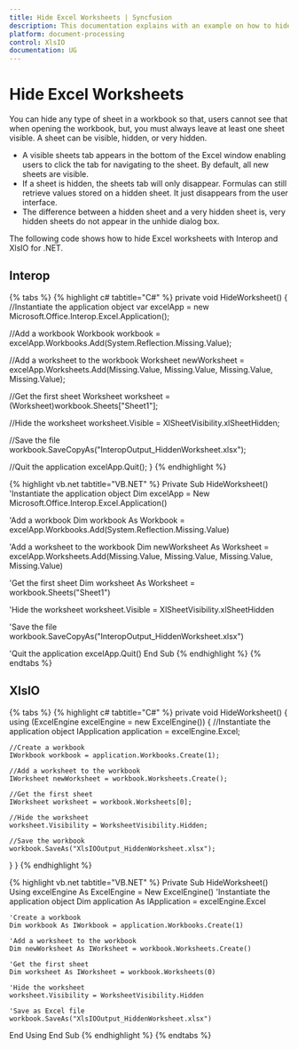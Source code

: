 ```yaml
---
title: Hide Excel Worksheets | Syncfusion
description: This documentation explains with an example on how to hide Excel worksheets programmatically using Interop and XlsIO.
platform: document-processing
control: XlsIO
documentation: UG
---
```


# Hide Excel Worksheets

You can hide any type of sheet in a workbook so that, users cannot see that when opening the workbook, but, you must always leave at least one sheet visible.
A sheet can be visible, hidden, or very hidden.

* A visible sheets tab appears in the bottom of the Excel window enabling users to click the tab for navigating to the sheet. By default, all new sheets are visible.
* If a sheet is hidden, the sheets tab will only disappear. Formulas can still retrieve values stored on a hidden sheet. It just disappears from the user interface.
* The difference between a hidden sheet and a very hidden sheet is, very hidden sheets do not appear in the unhide dialog box.

The following code shows how to hide Excel worksheets with Interop and XlsIO for .NET.

## Interop

{% tabs %}
{% highlight c# tabtitle="C#" %}
private void HideWorksheet()
{
  //Instantiate the application object
  var excelApp = new Microsoft.Office.Interop.Excel.Application();

  //Add a workbook
  Workbook workbook = excelApp.Workbooks.Add(System.Reflection.Missing.Value);

  //Add a worksheet to the workbook
  Worksheet newWorksheet = excelApp.Worksheets.Add(Missing.Value, Missing.Value, Missing.Value, Missing.Value);

  //Get the first sheet
  Worksheet worksheet = (Worksheet)workbook.Sheets["Sheet1"];

  //Hide the worksheet
  worksheet.Visible = XlSheetVisibility.xlSheetHidden;

  //Save the file
  workbook.SaveCopyAs("InteropOutput_HiddenWorksheet.xlsx");

  //Quit the application
  excelApp.Quit();
}
{% endhighlight %}

{% highlight vb.net tabtitle="VB.NET" %}
Private Sub HideWorksheet()
  'Instantiate the application object
  Dim excelApp = New Microsoft.Office.Interop.Excel.Application()

  'Add a workbook
  Dim workbook As Workbook = excelApp.Workbooks.Add(System.Reflection.Missing.Value)

  'Add a worksheet to the workbook
  Dim newWorksheet As Worksheet = excelApp.Worksheets.Add(Missing.Value, Missing.Value, Missing.Value, Missing.Value)

  'Get the first sheet
  Dim worksheet As Worksheet = workbook.Sheets("Sheet1")

  'Hide the worksheet
  worksheet.Visible = XlSheetVisibility.xlSheetHidden

  'Save the file
  workbook.SaveCopyAs("InteropOutput_HiddenWorksheet.xlsx")

  'Quit the application
  excelApp.Quit()
End Sub
{% endhighlight %}
{% endtabs %}

## XlsIO

{% tabs %}
{% highlight c# tabtitle="C#" %}
private void HideWorksheet()
{
  using (ExcelEngine excelEngine = new ExcelEngine())
  {
    //Instantiate the application object
    IApplication application = excelEngine.Excel;

    //Create a workbook
    IWorkbook workbook = application.Workbooks.Create(1);

    //Add a worksheet to the workbook
    IWorksheet newWorksheet = workbook.Worksheets.Create();

    //Get the first sheet
    IWorksheet worksheet = workbook.Worksheets[0];

    //Hide the worksheet
    worksheet.Visibility = WorksheetVisibility.Hidden;

    //Save the workbook
    workbook.SaveAs("XlsIOOutput_HiddenWorksheet.xlsx");
  }
}
{% endhighlight %}

{% highlight vb.net tabtitle="VB.NET" %}
Private Sub HideWorksheet()
  Using excelEngine As ExcelEngine = New ExcelEngine()
    'Instantiate the application object
    Dim application As IApplication = excelEngine.Excel

    'Create a workbook
    Dim workbook As IWorkbook = application.Workbooks.Create(1)

    'Add a worksheet to the workbook
    Dim newWorksheet As IWorksheet = workbook.Worksheets.Create()

    'Get the first sheet
    Dim worksheet As IWorksheet = workbook.Worksheets(0)

    'Hide the worksheet
    worksheet.Visibility = WorksheetVisibility.Hidden

    'Save as Excel file
    workbook.SaveAs("XlsIOOutput_HiddenWorksheet.xlsx")
  End Using
End Sub
{% endhighlight %}
{% endtabs %}
